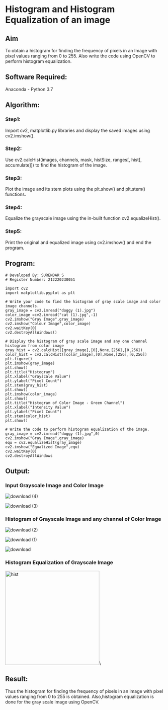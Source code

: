 # Histogram and Histogram Equalization of an image
## Aim
To obtain a histogram for finding the frequency of pixels in an Image with pixel values ranging from 0 to 255. Also write the code using OpenCV to perform histogram equalization.

## Software Required:
Anaconda - Python 3.7

## Algorithm:
### Step1:
Import cv2, matplotlib.py libraries and display the saved images using cv2.imshow().

### Step2:
Use cv2.calcHist(images, channels, mask, histSize, ranges[, hist[, accumulate]]) to find the histogram of the image.

### Step3:
Plot the image and its stem plots using the plt.show() and plt.stem() functions.

### Step4:
Equalize the grayscale image using the in-built function cv2.equalizeHist().

### Step5:
Print the original and equalized image using cv2.imshow() and end the program.

## Program:
```
# Developed By: SURENDAR S
# Register Number: 212220230051
```
```
import cv2
import matplotlib.pyplot as plt

# Write your code to find the histogram of gray scale image and color image channels.
gray_image = cv2.imread("doggy (1).jpg")
color_image =cv2.imread("cat (1).jpg",-1)
cv2.imshow("Gray Image",gray_image)
cv2.imshow("Colour Image",color_image)
cv2.waitKey(0)
cv2.destroyAllWindows()

# Display the histogram of gray scale image and any one channel histogram from color image
gray_hist = cv2.calcHist([gray_image],[0],None,[256],[0,256])
color_hist = cv2.calcHist([color_image],[0],None,[256],[0,256])
plt.figure()
plt.imshow(gray_image)
plt.show()
plt.title("Histogram")
plt.xlabel("Grayscale Value")
plt.ylabel("Pixel Count")
plt.stem(gray_hist)
plt.show()
plt.imshow(color_image)
plt.show()
plt.title("Histogram of Color Image - Green Channel")
plt.xlabel("Intensity Value")
plt.ylabel("Pixel Count")
plt.stem(color_hist)
plt.show()

# Write the code to perform histogram equalization of the image. 
gray_image = cv2.imread("doggy (1).jpg",0)
cv2.imshow("Gray Image",gray_image)
equ = cv2.equalizeHist(gray_image)
cv2.imshow("Equalized Image",equ)
cv2.waitKey(0)
cv2.destroyAllWindows

```
## Output:
### Input Grayscale Image and Color Image

![download (4)](https://user-images.githubusercontent.com/75235759/229364699-f7b19e65-dd93-4614-91a6-342c499c61f7.png)


![download (3)](https://user-images.githubusercontent.com/75235759/229364680-7d55fb4c-c62b-42a4-96b9-36c88e605d12.png)


### Histogram of Grayscale Image and any channel of Color Image

![download (2)](https://user-images.githubusercontent.com/75235759/229364880-3b903f52-77a0-4413-af9f-5dfb6272cddf.png)

![download (1)](https://user-images.githubusercontent.com/75235759/229364897-fde77abb-566d-442b-8f0a-8a2b0385ae59.png)

![download](https://user-images.githubusercontent.com/75235759/229364917-624ffbb8-c1a4-425f-a63e-5993089a37ad.png)


### Histogram Equalization of Grayscale Image

<img width="299" alt="hist" src="https://user-images.githubusercontent.com/75235759/229364934-ead92dac-8ab4-4145-9d64-c8035230c45a.png">\

## Result: 
Thus the histogram for finding the frequency of pixels in an image with pixel values ranging from 0 to 255 is obtained. Also,histogram equalization is done for the gray scale image using OpenCV.
